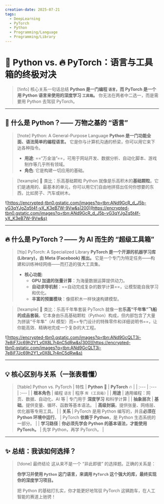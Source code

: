```yaml
---
creation-date: 2025-07-21
tags:
  - DeepLearning
  - PyTorch
  - Python
  - Programming/Language
  - Programming/Library
---
```


# 🐍 Python vs. 🔥 PyTorch：语言与工具箱的终极对决

> [!info] 核心关系一句话总结
> **Python 是一门编程 `语言`，而 PyTorch 是一个用 Python 语言来使用的深度学习 `工具箱`。** 你无法在两者中二选一，而是需要用 Python 去驾驭 PyTorch。

---

## 🐍 什么是 Python？—— 万物之基的 “语言”

> [!note] Python: A General-Purpose Language
> **Python 是一门功能全面、语法简单的编程语言。** 它是你与计算机沟通的桥梁，你可以用它来下达各种指令。
> - **用途**: ==“万金油”==，可用于网站开发、数据分析、自动化脚本、游戏制作等几乎所有领域。
> - **角色**: 它是构建一切应用的基础。

> [!example] 🧱 类比：乐高基础颗粒
> Python 就像是乐高积木的**基础颗粒**。它们是通用的、最基本的单元，你可以用它们自由地拼搭出任何你想要的东西，比如房子、汽车或树木。

![https://encrypted-tbn0.gstatic.com/images?q=tbn:ANd9GcR_d_J5b-vG3qYJgZq5t4f-yX_K3eB7W-9Vw&s|200](https://encrypted-tbn0.gstatic.com/images?q=tbn:ANd9GcR_d_J5b-vG3qYJgZq5t4f-yX_K3eB7W-9Vw&s)

---

## 🔥 什么是 PyTorch？—— 为 AI 而生的 “超级工具箱”

> [!tip] PyTorch: A Specialized Library
> **PyTorch 是一个开源的机器学习库 (Library)，由 Meta (Facebook) 推出。** 它是一个专门为特定任务——构建和训练神经网络——而打造的强大工具集。
> - **核心功能**:
>     - **GPU 加速的张量计算**：为海量数据运算提供动力。
>     - **自动求导机制**：==自动完成复杂的数学计算==，让模型能自我学习和优化。
>     - **丰富的预置模块**：像搭积木一样快速构建模型。

> [!example] 🚀 类比：乐高千年隼套装
> PyTorch 就像一套**乐高“千年隼”飞船的成品套装**。它本身由乐高基础颗粒（Python）构成，但内部包含了大量为拼装“千年隼”（AI 模型）而==专门设计的特殊零件和详细说明书==，让你能高效、精确地完成一个复杂的大工程。

![https://encrypted-tbn0.gstatic.com/images?q=tbn:ANd9GcQLT3i-7e8iF7Jc69h2Y1_v0X8L7r4nC5dRw&s|300](https://encrypted-tbn0.gstatic.com/images?q=tbn:ANd9GcQLT3i-7e8iF7Jc69h2Y1_v0X8L7r4nC5dRw&s)

---

## 💡 核心区别与关系（一张表看懂）

> [!table] Python vs. PyTorch
> | 特性 | **Python** 🐍 | **PyTorch** 🔥 |
> | :--- | :--- | :--- |
> | **根本角色** | 编程 `语言` | 程序 `库 (工具箱)` |
> | **用途** | 通用编程：网页、数据、自动化、AI 等 | 专门用于 **深度学习** 和科学计算 |
> | **抽象层次** | **基础**。提供变量、循环、函数等基本语法。 | **高级封装**。提供张量、网络层、优化器等专用工具。 |
> | **关系** | PyTorch 是用 Python 编写的，并且**必须在 Python 环境中运行**。 | PyTorch **依赖于 Python**，是 Python 生态系统的一部分。 |
> | **学习路径** | **你必须先学会 Python 的基本语法，才能使用 PyTorch。** | 先学 Python，再学 PyTorch。 |

---

## ✨ 总结：我该如何选择？

> [!done] 最终结论
> 这从来不是一个 “非此即彼” 的选择题。正确的关系是：
>
> **你学习并使用 `Python` 这门语言，来调用 `PyTorch` 这个强大的库，最终实现你的深度学习项目。**
>
> 把 Python 的基础打扎实，你才能更好地驾驭 PyTorch 这辆跑车，在人工智能的赛道上驰骋！